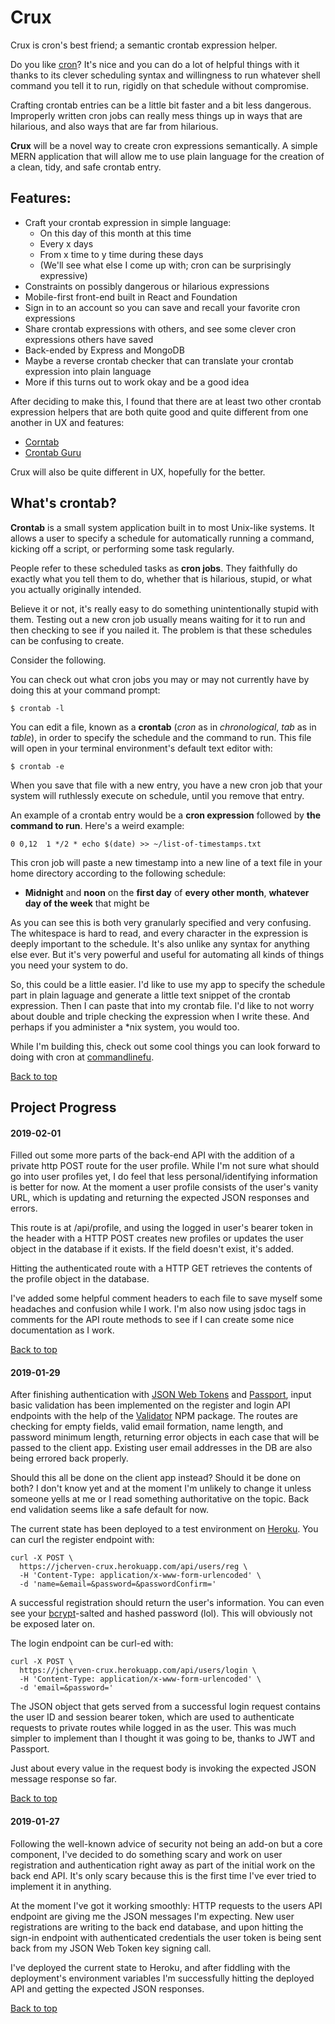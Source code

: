 # Crux

Crux is cron's best friend; a semantic crontab expression helper.

Do you like [cron](https://en.wikipedia.org/wiki/Cron)? It's nice and you can do a lot of helpful things with it thanks to its clever scheduling syntax and willingness to run whatever shell command you tell it to run, rigidly on that schedule without compromise.

Crafting crontab entries can be a little bit faster and a bit less dangerous. Improperly written cron jobs can really mess things up in ways that are hilarious, and also ways that are far from hilarious.

__Crux__ will be a novel way to create cron expressions semantically. A simple MERN application that will allow me to use plain language for the creation of a clean, tidy, and safe crontab entry.

## Features:
- Craft your crontab expression in simple language:
  - On this day of this month at this time
  - Every x days
  - From x time to y time during these days
  - (We'll see what else I come up with; cron can be surprisingly expressive)
- Constraints on possibly dangerous or hilarious expressions
- Mobile-first front-end built in React and Foundation
- Sign in to an account so you can save and recall your favorite cron expressions
- Share crontab expressions with others, and see some clever cron expressions others have saved
- Back-ended by Express and MongoDB
- Maybe a reverse crontab checker that can translate your crontab expression into plain language
- More if this turns out to work okay and be a good idea

After deciding to make this, I found that there are at least two other crontab expression helpers that are both quite good and quite different from one another in UX and features:
- [Corntab](http://corntab.com)
- [Crontab Guru](https://crontab.guru)

Crux will also be quite different in UX, hopefully for the better.

## What's crontab?
__Crontab__ is a small system application built in to most Unix-like systems. It allows a user to specify a schedule for automatically running a command, kicking off a script, or performing some task regularly.

People refer to these scheduled tasks as **__cron jobs__**. They faithfully do exactly what you tell them to do, whether that is hilarious, stupid, or what you actually originally intended.

Believe it or not, it's really easy to do something unintentionally stupid with them. Testing out a new cron job usually means waiting for it to run and then checking to see if you nailed it. The problem is that these schedules can be confusing to create.

Consider the following.

You can check out what cron jobs you may or may not currently have by doing this at your command prompt:
```
$ crontab -l
```
You can edit a file, known as a **__crontab__** (*cron* as in *chronological*, *tab* as in *table*), in order to specify the schedule and the command to run. This file will open in your terminal environment's default text editor with:
```
$ crontab -e
```
When you save that file with a new entry, you have a new cron job that your system will ruthlessly execute on schedule, until you remove that entry.

An example of a crontab entry would be a **__cron expression__** followed by **__the command to run__**. Here's a weird example:
```
0 0,12  1 */2 * echo $(date) >> ~/list-of-timestamps.txt
```
This cron job will paste a new timestamp into a new line of a text file in your home directory according to the following schedule:
  - __Midnight__ and __noon__ on the __first day__ of __every other month__, __whatever day of the week__ that might be

As you can see this is both very granularly specified and very confusing. The whitespace is hard to read, and every character in the expression is deeply important to the schedule. It's also unlike any syntax for anything else ever. But it's very powerful and useful for automating all kinds of things you need your system to do.

So, this could be a little easier. I'd like to use my app to specify the schedule part in plain laguage and generate a little text snippet of the crontab expression. Then I can paste that into my crontab file. I'd like to not worry about double and triple checking the expression when I write these. And perhaps if you administer a \*nix system, you would too.

While I'm building this, check out some cool things you can look forward to doing with cron at [commandlinefu](https://www.commandlinefu.com/commands/matching/cron/Y3Jvbg==/sort-by-votes).

[Back to top](#Crux)

## Project Progress
#### **__2019-02-01__**
Filled out some more parts of the back-end API with the addition of a private http POST route for the user profile. While I'm not sure what should go into user profiles yet, I do feel that less personal/identifying information is better for now. At the moment a user profile consists of the user's vanity URL, which is updating and returning the expected JSON responses and errors.

This route is at /api/profile, and using the logged in user's bearer token in the header with a HTTP POST creates new profiles or updates the user object in the database if it exists. If the field doesn't exist, it's added.

Hitting the authenticated route with a HTTP GET retrieves the contents of the profile object in the database.

I've added some helpful comment headers to each file to save myself some headaches and confusion while I work. I'm also now using jsdoc tags in comments for the API route methods to see if I can create some nice documentation as I work.

[Back to top](#Crux)

#### **__2019-01-29__**
After finishing authentication with [JSON Web Tokens](https://jwt.io/) and [Passport](http://www.passportjs.org/), input basic validation has been implemented on the register and login API endpoints with the help of the [Validator](https://www.npmjs.com/package/validator) NPM package. The routes are checking for empty fields, valid email formation, name length, and password minimum length, returning error objects in each case that will be passed to the client app. Existing user email addresses in the DB are also being errored back properly.

Should this all be done on the client app instead? Should it be done on both? I don't know yet and at the moment I'm unlikely to change it unless someone yells at me or I read something authoritative on the topic. Back end validation seems like a safe default for now.

The current state has been deployed to a test environment on [Heroku](https://www.heroku.com/). You can curl the register endpoint with:
````
curl -X POST \
  https://jcherven-crux.herokuapp.com/api/users/reg \
  -H 'Content-Type: application/x-www-form-urlencoded' \
  -d 'name=&email=&password=&passwordConfirm='
````
A successful registration should return the user's information. You can even see your [bcrypt](https://www.npmjs.com/package/bcrypt)-salted and hashed password (lol). This will obviously not be exposed later on.

The login endpoint can be curl-ed with:
````
curl -X POST \
  https://jcherven-crux.herokuapp.com/api/users/login \
  -H 'Content-Type: application/x-www-form-urlencoded' \
  -d 'email=&password='
````
The JSON object that gets served from a successful login request contains the user ID and session bearer token, which are used to authenticate requests to private routes while logged in as the user. This was much simpler to implement than I thought it was going to be, thanks to JWT and Passport.

Just about every value in the request body is invoking the expected JSON message response so far.

[Back to top](#Crux)

#### **__2019-01-27__**
Following the well-known advice of security not being an add-on but a core component, I've decided to do something scary and work on user registration and authentication right away as part of the initial work on the back end API. It's only scary because this is the first time I've ever tried to implement it in anything.

At the moment I've got it working smoothly: HTTP requests to the users API endpoint are giving me the JSON messages I'm expecting. New user registrations are writing to the back end database, and upon hitting the sign-in endpoint with authenticated credentials the user token is being sent back from my JSON Web Token key signing call.

I've deployed the current state to Heroku, and after fiddling with the deployment's environment variables I'm successfully hitting the deployed API and getting the expected JSON responses.

[Back to top](#Crux)
